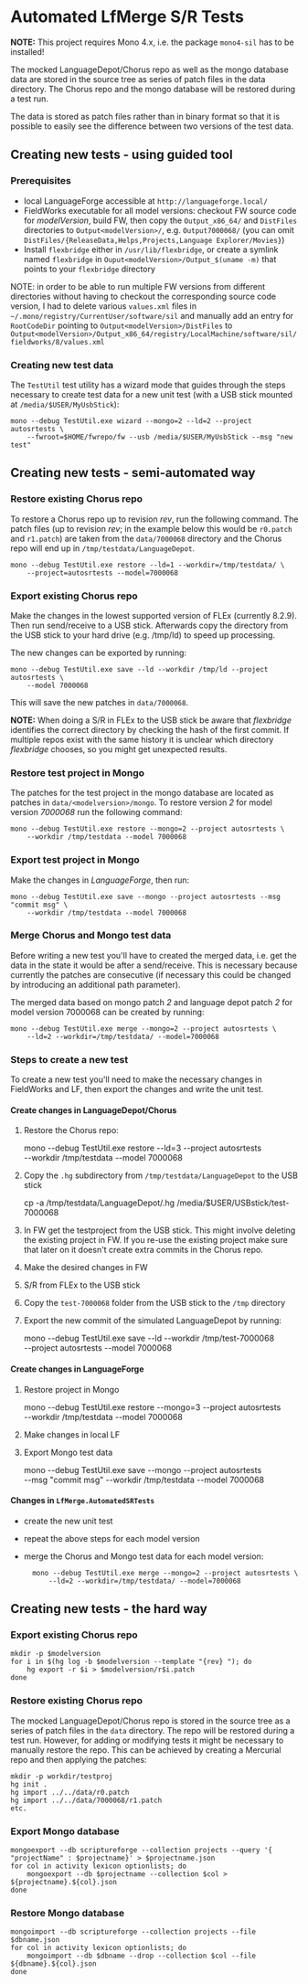 # Automated LfMerge S/R Tests

**NOTE:** This project requires Mono 4.x, i.e. the package `mono4-sil` has to be installed!

The mocked LanguageDepot/Chorus repo as well as the mongo database data are stored
in the source tree as series of patch files in the data directory. The Chorus repo
and the mongo database will be restored during a test run.

The data is stored as patch files rather than in binary format so that it is
possible to easily see the difference between two versions of the test data.

## Creating new tests - using guided tool

### Prerequisites

- local LanguageForge accessible at `http://languageforge.local/`
- FieldWorks executable for all model versions: checkout FW source code for
  _modelVersion_, build FW, then copy the `Output_x86_64/` and `DistFiles`
  directories to `Output<modelVersion>/`, e.g. `Output7000068/` (you can omit
  `DistFiles/{ReleaseData,Helps,Projects,Language Explorer/Movies}`)
- Install `flexbridge` either in `/usr/lib/flexbridge`, or create a symlink
  named `flexbridge` in `Ouput<modelVersion>/Output_$(uname -m)` that points
  to your `flexbridge` directory

NOTE: in order to be able to run multiple FW versions from different directories
without having to checkout the corresponding source code version, I had to delete
various `values.xml` files in `~/.mono/registry/CurrentUser/software/sil` and
manually add an entry for `RootCodeDir` pointing to `Output<modelVersion>/DistFiles`
to `Output<modelVersion>/Output_x86_64/registry/LocalMachine/software/sil/fieldworks/8/values.xml`

### Creating new test data

The `TestUtil` test utility has a wizard mode that guides through the steps
necessary to create test data for a new unit test (with a USB stick mounted at
`/media/$USER/MyUsbStick`):

	mono --debug TestUtil.exe wizard --mongo=2 --ld=2 --project autosrtests \
		--fwroot=$HOME/fwrepo/fw --usb /media/$USER/MyUsbStick --msg "new test"

## Creating new tests - semi-automated way

### Restore existing Chorus repo

To restore a Chorus repo up to revision _rev_, run the following command. The patch
files (up to revision _rev_; in the example below this would be `r0.patch` and `r1.patch`) are taken from the
`data/7000068` directory and the Chorus repo will end up in
`/tmp/testdata/LanguageDepot`.

	mono --debug TestUtil.exe restore --ld=1 --workdir=/tmp/testdata/ \
		--project=autosrtests --model=7000068

### Export existing Chorus repo

Make the changes in the lowest supported version of FLEx (currently 8.2.9). Then
run send/receive to a USB stick. Afterwards copy the directory from the USB stick to
your hard drive (e.g. /tmp/ld) to speed up processing.

The new changes can be exported by running:

	mono --debug TestUtil.exe save --ld --workdir /tmp/ld --project autosrtests \
		--model 7000068

This will save the new patches in `data/7000068`.

**NOTE:** When doing a S/R in FLEx to the USB stick be aware that _flexbridge_ identifies
the correct directory by checking the hash of the first commit. If multiple repos
exist with the same history it is unclear which directory _flexbridge_
chooses, so you might get unexpected results.

### Restore test project in Mongo

The patches for the test project in the mongo database are located as patches in
`data/<modelversion>/mongo`. To restore version _2_ for model version
_7000068_ run the following command:

	mono --debug TestUtil.exe restore --mongo=2 --project autosrtests \
		--workdir /tmp/testdata --model 7000068

### Export test project in Mongo

Make the changes in _LanguageForge_, then run:

	mono --debug TestUtil.exe save --mongo --project autosrtests --msg "commit msg" \
		--workdir /tmp/testdata --model 7000068

### Merge Chorus and Mongo test data

Before writing a new test you'll have to created the merged data, i.e. get the data
in the state it would be after a send/receive. This is necessary because currently
the patches are consecutive (if necessary this could be changed by introducing an
additional path parameter).

The merged data based on mongo patch _2_ and
language depot patch _2_ for model version 7000068 can be created by running:

	mono --debug TestUtil.exe merge --mongo=2 --project autosrtests \
		--ld=2 --workdir=/tmp/testdata/ --model=7000068

### Steps to create a new test

To create a new test you'll need to make the necessary changes in FieldWorks
and LF, then export the changes and write the unit test.

#### Create changes in LanguageDepot/Chorus

1. Restore the Chorus repo:


	mono --debug TestUtil.exe restore --ld=3 --project autosrtests \
		--workdir /tmp/testdata --model 7000068

2. Copy the `.hg` subdirectory from `/tmp/testdata/LanguageDepot` to the USB stick


	cp -a /tmp/testdata/LanguageDepot/.hg /media/$USER/USBstick/test-7000068

3. In FW get the testproject from the USB stick. This might involve deleting the
   existing project in FW. If you re-use the existing project make sure that later
   on it doesn't create extra commits in the Chorus repo.

4. Make the desired changes in FW

5. S/R from FLEx to the USB stick

6. Copy the `test-7000068` folder from the USB stick to the `/tmp` directory

7. Export the new commit of the simulated LanguageDepot by running:


	mono --debug TestUtil.exe save --ld --workdir /tmp/test-7000068 \
		--project autosrtests --model 7000068

#### Create changes in LanguageForge

1. Restore project in Mongo


	mono --debug TestUtil.exe restore --mongo=3 --project autosrtests \
		--workdir /tmp/testdata --model 7000068

2. Make changes in local LF

3. Export Mongo test data


	mono --debug TestUtil.exe save --mongo --project autosrtests \
		--msg "commit msg" --workdir /tmp/testdata --model 7000068

#### Changes in `LfMerge.AutomatedSRTests`

- create the new unit test
- repeat the above steps for each model version
- merge the Chorus and Mongo test data for each model version:


		mono --debug TestUtil.exe merge --mongo=2 --project autosrtests \
			--ld=2 --workdir=/tmp/testdata/ --model=7000068

## Creating new tests - the hard way

### Export existing Chorus repo

	mkdir -p $modelversion
	for i in $(hg log -b $modelversion --template "{rev} "); do
		hg export -r $i > $modelversion/r$i.patch
	done

### Restore existing Chorus repo

The mocked LanguageDepot/Chorus repo is stored in the source tree as a series of
patch files in the `data` directory. The repo will be restored during a test run.
However, for adding or modifying tests it might be necessary to manually restore the
repo. This can be achieved by creating a Mercurial repo and then applying the patches:

	mkdir -p workdir/testproj
	hg init .
	hg import ../../data/r0.patch
	hg import ../../data/7000068/r1.patch
	etc.

### Export Mongo database

	mongoexport --db scriptureforge --collection projects --query '{ "projectName" : $projectname}' > $projectname.json
	for col in activity lexicon optionlists; do
		mongoexport --db $projectname --collection $col > ${projectname}.${col}.json
	done

### Restore Mongo database

	mongoimport --db scriptureforge --collection projects --file $dbname.json
	for col in activity lexicon optionlists; do
		mongoimport --db $dbname --drop --collection $col --file ${dbname}.${col}.json
	done
